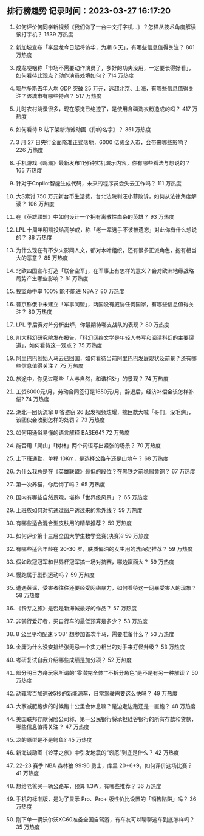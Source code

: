 
## 排行榜趋势 记录时间：2023-03-27 16:17:20
  
  1. 如何评价何同学新视频《我们做了一台中文打字机…》？怎样从技术角度解读该打字机？ 1539 万热度
    
  2. 新加坡宣布「李显龙今日起将访华，为期 6 天」，有哪些信息值得关注？ 801 万热度
    
  3. 成龙哽咽称「市场不需要动作演员了，多好的功夫没用，一定要长得好看」，如何看待此观点？动作演员处境如何？ 714 万热度
    
  4. 鄂尔多斯去年人均 GDP 突破 25 万元，远超北京、上海，有哪些信息值得关注？该城市有哪些特点？ 517 万热度
    
  5. 儿时农村跳蚤很多，现在感觉已绝迹了，是使用含磷洗衣粉造成的吗？ 417 万热度
    
  6. 如何看待 B 站下架新海诚动画《你的名字》？ 351 万热度
    
  7. 3 月 27 日央行全面降准正式落地，6000 亿资金入市，会带来哪些影响？ 226 万热度
    
  8. 手机游戏《鸣潮》最新发布11分钟实机演示内容，你有哪些看法与想说的？ 165 万热度
    
  9. 针对于Copilot智能生成代码，未来的程序员会失去工作吗？ 111 万热度
    
  10. 大S索讨 750 万元新台币生活费，台北法院判汪小菲败诉，如何从法律角度解读？ 106 万热度
    
  11. 在《英雄联盟》中如何设计一个拥有离散性血条的英雄？ 93 万热度
    
  12. LPL 十周年明凯投给高学成，称「老一辈选手不该被遗忘」对此你有什么想说的？ 88 万热度
    
  13. 为什么现在有不少火影同人文，都对木叶组织，还有很多正派角色，抱有相当大的恶意？ 85 万热度
    
  14. 北欧四国宣布打造「联合空军」，在军事上有怎样的意义？会对欧洲地缘战略局势产生哪些影响？ 81 万热度
    
  15. 投篮命中率 100% 能不能进 NBA？ 80 万热度
    
  16. 普京称俄中未建立「军事同盟」，两国没有威胁任何国家，有哪些信息值得关注？ 80 万热度
    
  17. LPL 季后赛对阵分析出炉，你最期待哪支战队的表现？ 80 万热度
    
  18. 川大科幻研究院发布报告，「科幻网络文学是年轻人书写和阅读科幻的主要渠道」，如何看待这一观点？ 75 万热度
    
  19. 阿里巴巴创始人马云已回国，如何看待当前阿里巴巴发展现状及前景？还有哪些信息值得关注？ 75 万热度
    
  20. 旅途中，你见过哪些「人与自然，和谐相处」的景观？ 74 万热度
    
  21. 工资6000元/月，劳动合同签订是1650元/月，辞退后，经济补偿金该怎样补偿? 74 万热度
    
  22. 湖北一团伙流窜 8 省盗窃 26 起发视频炫耀，揣巨款大喊「哥们，没毛病」，该团伙会收到怎样的处罚？ 73 万热度
    
  23. 如何用通俗易懂的语言解释 BASE64? 72 万热度
    
  24. 能否用「爬山」「树林」两个词语写出紧张的场景？ 70 万热度
    
  25. 上下班通勤，单程 10Km，是选择公路车还是山地车？ 68 万热度
    
  26. 为什么我总是在《英雄联盟》最低的段位？在黑铁之前稳居黄铜？ 67 万热度
    
  27. 第一次养猫，你后悔了吗？ 65 万热度
    
  28. 国内有哪些自然景观，堪称「世界级风景」？ 65 万热度
    
  29. 上班族如何对抗通过窗户透过来的紫外线？ 59 万热度
    
  30. 有哪些适合混合型皮肤用的精华推荐？ 59 万热度
    
  31. 如何评价第十三届全国大学生数学竞赛(决赛)? 59 万热度
    
  32. 有哪些适合年龄在 20-30 岁，肤质偏油的女生用的洗面奶推荐？ 59 万热度
    
  33. 假如欧冠冠军和世界杯冠军搞一场对抗赛，哪边赢面大？ 59 万热度
    
  34. 慢跑属于剧烈运动吗？ 59 万热度
    
  35. 遭遇黄谣，受害者往往还要经受网络暴力，如何看待这一网暴受害人的现象？ 58 万热度
    
  36. 《铃芽之旅》是否是新海诚最好的作品？ 57 万热度
    
  37. 非骑行爱好者，买自行车的最低预算是多少？ 53 万热度
    
  38. 8 公里平均配速 5‘08” 想参加首次半马，需要准备什么？ 53 万热度
    
  39. 金庸为什么没安排给张无忌一个实力相当的对手来打怪升级？ 53 万热度
    
  40. 考研复试自我介绍哪些成绩是加分项？ 52 万热度
    
  41. 部分明日方舟玩家所谓的“零潜完全体”“不拆分角色”是不是有另一种解读？ 50 万热度
    
  42. 动辄零百加速破5秒的新能源车，日常驾驶需要这么快吗？ 49 万热度
    
  43. 大家减肥跑步的时候跑十公里会休息嘛？是边走边跑还是一直跑？ 48 万热度
    
  44. 美国联邦存款保险公司称，第一公民银行将承担硅谷银行的所有存款和贷款，哪些信息值得关注？ 47 万热度
    
  45. 龙的原型是不是鳄鱼? 45 万热度
    
  46. 新海诚动画《铃芽之旅》中引发地震的“蚓厄”到底是什么？ 42 万热度
    
  47. 22-23 赛季 NBA 森林狼 99:96 勇士，库里 20+6+9，如何评价这场比赛？ 41 万热度
    
  48. 想给老爸买一辆公路车，预算 1.3W，有哪些推荐？ 36 万热度
    
  49. 手机的标准版，是为了显示  Pro、Pro+ 版性价比设置的「销售陷阱」吗？ 36 万热度
    
  50. 刚下单一辆沃尔沃XC60准备全国自驾游，有车友可以聊聊这车到底怎样吗？ 35 万热度
    